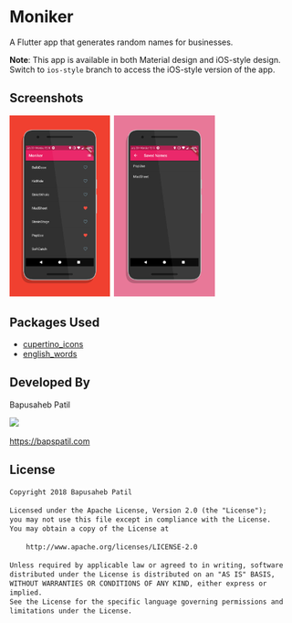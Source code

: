 
# Moniker

A Flutter app that generates random names for businesses.

**Note**: This app is available in both Material design and iOS-style design. Switch to `ios-style` branch to access the iOS-style version of the app.

## Screenshots

<img src="./design/screen0.png" width="35%">&ensp;<img src="./design/screen1.png" width="35%">



## Packages Used

* [cupertino_icons](https://pub.dartlang.org/packages/cupertino_icons)
* [english_words](https://pub.dartlang.org/packages/english_words)

## Developed By

Bapusaheb Patil

<img src="https://github.com/bapspatil.png" width="20%">

https://bapspatil.com

## License

    Copyright 2018 Bapusaheb Patil

    Licensed under the Apache License, Version 2.0 (the "License");
    you may not use this file except in compliance with the License.
    You may obtain a copy of the License at

        http://www.apache.org/licenses/LICENSE-2.0

    Unless required by applicable law or agreed to in writing, software
    distributed under the License is distributed on an "AS IS" BASIS,
    WITHOUT WARRANTIES OR CONDITIONS OF ANY KIND, either express or implied.
    See the License for the specific language governing permissions and
    limitations under the License.
